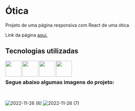 <h1>Ótica</h1>

<p>Projeto de uma página responsiva com React de uma ótica.</p>
<p>Link da página <a href="https://danieldosanjosveleda.github.io/otica-react/">aqui.</a></p>

<h2>Tecnologias utilizadas</h2>

<div>
<img align="left" heigth="50" width="50" src="https://cdn.jsdelivr.net/gh/devicons/devicon/icons/javascript/javascript-original.svg" />
<img align="left" heigth="50" width="50" src="https://cdn.jsdelivr.net/gh/devicons/devicon/icons/react/react-original.svg" />
<img align="left" heigth="50" width="50" src="https://cdn.jsdelivr.net/gh/devicons/devicon/icons/html5/html5-original.svg" />
<img align="left" heigth="50" width="50" src="https://cdn.jsdelivr.net/gh/devicons/devicon/icons/css3/css3-original.svg" />
</div>
<br>
<br>
<h3>Segue abaixo algumas imagens do projeto:</h3>
<br>

![2022-11-26 (6)](https://user-images.githubusercontent.com/104016282/204112093-f7ca7a72-1af7-491c-ad85-c6744bb9c0a9.png)
![2022-11-26 (7)](https://user-images.githubusercontent.com/104016282/204112095-f3d1e770-38a1-4bdd-b6c6-26801fd27e16.png)


